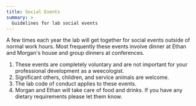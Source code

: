```yaml
---
title: Social Events
summary: >
  Guidelines for lab social events
---
```


A few times each year the lab will get together for social events outside of normal work hours. Most frequently these events involve dinner at Ethan and Morgan's house and group dinners at conferences.

1. These events are completely voluntary and are not important for your professional development as a weecologist.
2. Significant others, children, and service animals are welcome.
3. The lab code of conduct applies to these events.
4. Morgan and Ethan will take care of food and drinks. If you have any dietary requirements please let them know.